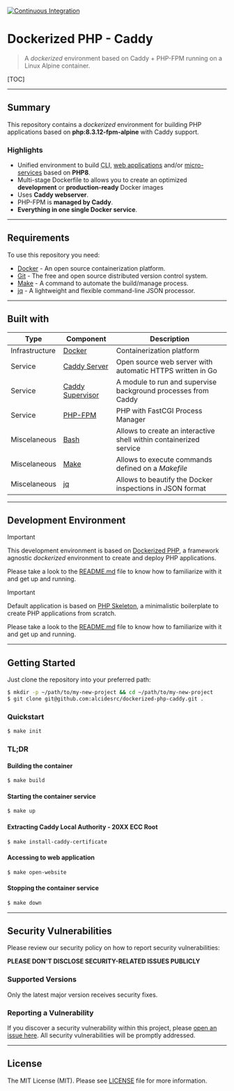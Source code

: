 [![Continuous Integration](https://github.com/AlcidesRC/dockerized-php-caddy/actions/workflows/ci.yml/badge.svg)](https://github.com/AlcidesRC/dockerized-php-caddy/actions/workflows/ci.yml)

# Dockerized PHP - Caddy


> A _dockerized_ environment based on Caddy + PHP-FPM running on a Linux Alpine container. 


[TOC]

------



## Summary

This repository contains a _dockerized_ environment for building PHP applications based on **php:8.3.12-fpm-alpine** with Caddy support.

### Highlights

- Unified environment to build <abbr title="Command Line Interface">CLI</abbr>, <u>web applications</u> and/or <u>micro-services</u> based on **PHP8**.
- Multi-stage Dockerfile to allows you to create an optimized **development** or **production-ready** Docker images
- Uses **Caddy webserver**.
- PHP-FPM is **managed by Caddy**.
- **Everything in one single Docker service**.



------



## Requirements

To use this repository you need:

- [Docker](https://www.docker.com/) - An open source containerization platform.
- [Git](https://git-scm.com/) - The free and open source distributed version control system.
- [Make](https://www.gnu.org/software/make/) - A command to automate the build/manage process.
- [jq](https://jqlang.github.io/jq/download/) - A lightweight and flexible command-line JSON processor.


------



## Built with

| Type           | Component                                                | Description                                                  |
| -------------- | -------------------------------------------------------- | ------------------------------------------------------------ |
| Infrastructure | [Docker](https://www.docker.com/)                        | Containerization platform                                    |
| Service        | [Caddy Server](https://caddyserver.com/)                     | Open source web server with automatic HTTPS written in Go    |
| Service        | [Caddy Supervisor](https://github.com/baldinof/caddy-supervisor) | A module to run and supervise background processes from Caddy |
| Service        | [PHP-FPM](https://www.php.net/manual/en/install.fpm.php) | PHP with FastCGI Process Manager                             |
| Miscelaneous   | [Bash](https://www.gnu.org/software/bash/)               | Allows to create an interactive shell within containerized service |
| Miscelaneous   | [Make](https://www.gnu.org/software/make/)               | Allows to execute commands defined on a _Makefile_           |
| Miscelaneous   | [jq](https://jqlang.github.io/jq/download/)              | Allows to beautify the Docker inspections in JSON format     |



------



## Development Environment



> [!IMPORTANT]
>
> This development environment is based on [Dockerized PHP](https://github.com/alcidesrc/dockerized-php), a framework agnostic *dockerized* environment to create and deploy PHP applications.
>
> Please take a look to the [README.md](https://github.com/alcidesrc/dockerized-php/blob/main/README.md) file to know how to familiarize with it and get up and running.



> [!IMPORTANT]
>
> Default application is based on [PHP Skeleton](https://github.com/alcidesrc/php-skeleton), a minimalistic boilerplate to create PHP applications from scratch.
>
> Please take a look to the [README.md](https://github.com/alcidesrc/php-skeleton/blob/main/README.md) file to know how to familiarize with it and get up and running.



------



## Getting Started

Just clone the repository into your preferred path:

```bash
$ mkdir -p ~/path/to/my-new-project && cd ~/path/to/my-new-project
$ git clone git@github.com:alcidesrc/dockerized-php-caddy.git .
```

### Quickstart

```bash
$ make init
```

### TL;DR

#### Building the container

```bash
$ make build
```

#### Starting the container service

```bash
$ make up
```

#### Extracting Caddy Local Authority - 20XX ECC Root 

```bash
$ make install-caddy-certificate
```

#### Accessing to web application

```bash
$ make open-website
```

#### Stopping the container service

```bash
$ make down
```



------




## Security Vulnerabilities

Please review our security policy on how to report security vulnerabilities:

**PLEASE DON'T DISCLOSE SECURITY-RELATED ISSUES PUBLICLY**

### Supported Versions

Only the latest major version receives security fixes.

### Reporting a Vulnerability

If you discover a security vulnerability within this project, please [open an issue here](https://github.com/alcidesrc/dockerized-php-caddy/issues). All security vulnerabilities will be promptly addressed.



------



## License

The MIT License (MIT). Please see [LICENSE](./LICENSE) file for more information.
